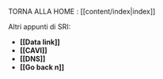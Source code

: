TORNA ALLA HOME  : [[content/index|index]]

Altri appunti di SRI:
- **[[Data link]]**
- **[[CAVI]]**
- **[[DNS]]**
- **[[Go back n]]**





